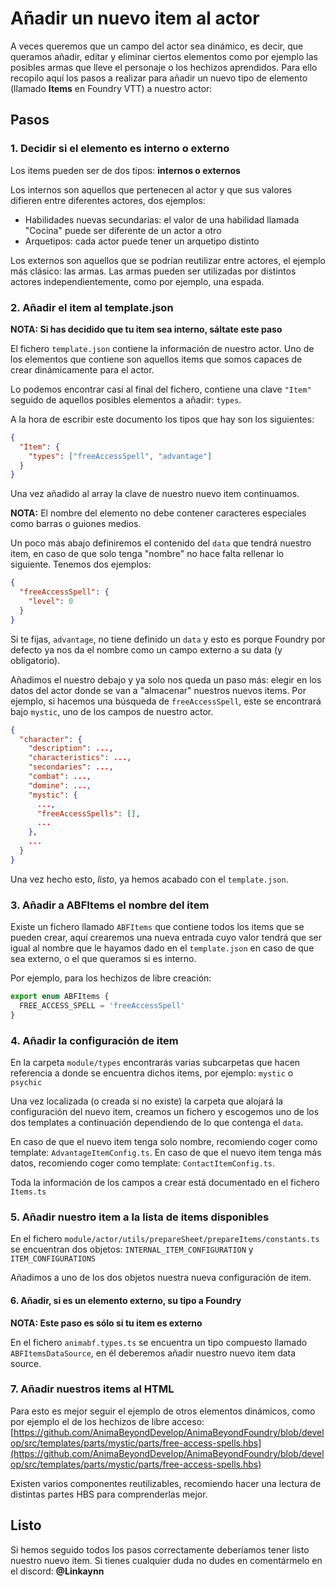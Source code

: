 # Añadir un nuevo item al actor

A veces queremos que un campo del actor sea dinámico, es decir, que queramos añadir, editar y eliminar ciertos elementos como por ejemplo las posibles armas que lleve el personaje o los hechizos aprendidos. Para ello recopilo aquí los pasos a realizar para añadir un nuevo tipo de elemento (llamado **Items** en Foundry VTT) a nuestro actor:

## Pasos

### 1. Decidir si el elemento es interno o externo

Los items pueden ser de dos tipos: **internos o externos**

Los internos son aquellos que pertenecen al actor y que sus valores difieren entre diferentes actores, dos ejemplos:

- Habilidades nuevas secundarias: el valor de una habilidad llamada "Cocina" puede ser diferente de un actor a otro
- Arquetipos: cada actor puede tener un arquetipo distinto

Los externos son aquellos que se podrían reutilizar entre actores, el ejemplo más clásico: las armas. Las armas pueden ser utilizadas por distintos actores independientemente, como por ejemplo, una espada.

### 2. Añadir el item al template.json

**NOTA: Si has decidido que tu item sea interno, sáltate este paso**

El fichero `template.json` contiene la información de nuestro actor. Uno de los elementos que contiene son aquellos items que somos capaces de crear dinámicamente para el actor.

Lo podemos encontrar casi al final del fichero, contiene una clave `"Item"` seguido de aquellos posibles elementos a añadir: `types`.

A la hora de escribir este documento los tipos que hay son los siguientes:

```json
{
  "Item": {
    "types": ["freeAccessSpell", "advantage"]
  }
}
```

Una vez añadido al array la clave de nuestro nuevo item continuamos.

**NOTA:** El nombre del elemento no debe contener caracteres especiales como barras o guiones medios.

Un poco más abajo definiremos el contenido del `data` que tendrá nuestro item, en caso de que solo tenga "nombre" no hace falta rellenar lo siguiente. Tenemos dos ejemplos:

```json
{
  "freeAccessSpell": {
    "level": 0
  }
}
```

Si te fijas, `advantage`, no tiene definido un `data` y esto es porque Foundry por defecto ya nos da el nombre como un campo externo a su data (y obligatorio).

Añadimos el nuestro debajo y ya solo nos queda un paso más: elegir en los datos del actor donde se van a "almacenar" nuestros nuevos items. Por ejemplo, si hacemos una búsqueda de `freeAccessSpell`, este se encontrará bajo `mystic`, uno de los campos de nuestro actor.

```json
{
  "character": {
    "description": ...,
    "characteristics": ...,
    "secondaries": ...,
    "combat": ...,
    "domine": ...,
    "mystic": {
      ...,
      "freeAccessSpells": [],
      ...
    },
    ...
  }
}
```

Una vez hecho esto, _listo_, ya hemos acabado con el `template.json`.

### 3. Añadir a ABFItems el nombre del item

Existe un fichero llamado `ABFItems` que contiene todos los items que se pueden crear, aquí crearemos una nueva entrada cuyo valor tendrá que ser igual al nombre que le hayamos dado en el `template.json` en caso de que sea externo, o el que queramos si es interno.

Por ejemplo, para los hechizos de libre creación:

```ts
export enum ABFItems {
  FREE_ACCESS_SPELL = 'freeAccessSpell'
}
```

### 4. Añadir la configuración de item

En la carpeta `module/types` encontrarás varias subcarpetas que hacen referencia a donde se encuentra dichos items, por ejemplo: `mystic` o `psychic`

Una vez localizada (o creada si no existe) la carpeta que alojará la configuración del nuevo item, creamos un fichero y escogemos uno de los dos templates a continuación dependiendo de lo que contenga el `data`.

En caso de que el nuevo item tenga solo nombre, recomiendo coger como template: `AdvantageItemConfig.ts`.
En caso de que el nuevo item tenga más datos, recomiendo coger como template: `ContactItemConfig.ts`.

Toda la información de los campos a crear está documentado en el fichero `Items.ts`

### 5. Añadir nuestro item a la lista de items disponibles

En el fichero `module/actor/utils/prepareSheet/prepareItems/constants.ts` se encuentran dos objetos: `INTERNAL_ITEM_CONFIGURATION` y `ITEM_CONFIGURATIONS`

Añadimos a uno de los dos objetos nuestra nueva configuración de item.

#### 6. Añadir, si es un elemento externo, su tipo a Foundry

**NOTA: Este paso es sólo si tu item es externo**

En el fichero `animabf.types.ts` se encuentra un tipo compuesto llamado `ABFItemsDataSource`, en él deberemos añadir nuestro nuevo item data source.

### 7. Añadir nuestros items al HTML

Para esto es mejor seguir el ejemplo de otros elementos dinámicos, como por ejemplo el de los hechizos de libre acceso: [https://github.com/AnimaBeyondDevelop/AnimaBeyondFoundry/blob/develop/src/templates/parts/mystic/parts/free-access-spells.hbs](https://github.com/AnimaBeyondDevelop/AnimaBeyondFoundry/blob/develop/src/templates/parts/mystic/parts/free-access-spells.hbs)

Existen varios componentes reutilizables, recomiendo hacer una lectura de distintas partes HBS para comprenderlas mejor.

## Listo

Si hemos seguido todos los pasos correctamente deberíamos tener listo nuestro nuevo item. Si tienes cualquier duda no dudes en comentármelo en el discord: **@Linkaynn**
